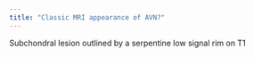 ```yaml
---
title: "Classic MRI appearance of AVN?"
---
```

Subchondral lesion outlined by a serpentine low signal rim on T1


